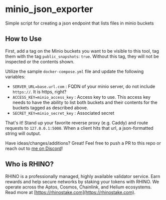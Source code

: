 # minio_json_exporter

Simple script for creating a json endpoint that lists files in minio buckets


## How to Use

First, add a tag on the Minio buckets you want to be visible to this tool, tag them with the tag `public_snapshots`: `true`. Without this tag, they will not be inspected or the contents shown.

Utilize the sample `docker-compose.yml` file and update the following variables:

* `SERVER_URL=base.url.com` : FQDN of your minio server, do not include `https://`.  It is https, right?
* `ACCESS_KEY=minio_access_key` : Access key to use.  This access key needs to have the ability to list both buckets and their contents for the buckets tagged as described above.
* `SECRET_KEY=minio_secret_key` : Associated secret

That's it!  Stand up your favorite reverse proxy (e.g. Caddy) and route requests to `127.0.0.1:5000`.  When a client hits that url, a json-formatted string will output.

Have ideas/changes/additions? Great! Feel free to push a PR to this repo or reach out to [me on Discord](https://discord.gg/SGhQzj5tyz)!

## Who is RHINO?

RHINO is a professionally managed, highly available validator service. Earn rewards and help secure networks by staking your tokens with RHINO. We operate across the Aptos, Cosmos, Chainlink, and Helium ecosystems. Read more at [https://rhinostake.com](https://rhinostake.com).